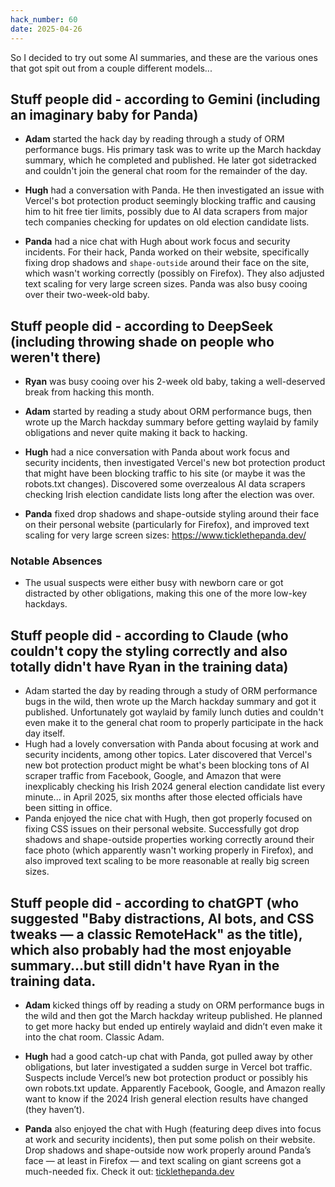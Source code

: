 ```yaml
---
hack_number: 60
date: 2025-04-26
---
```


So I decided to try out some AI summaries, and these are the various ones that got spit out from a couple different models...


## Stuff people did - according to Gemini (including an imaginary baby for Panda)

- **Adam** started the hack day by reading through a study of ORM performance bugs. His primary task was to write up the March hackday summary, which he completed and published. He later got sidetracked and couldn't join the general chat room for the remainder of the day.

- **Hugh** had a conversation with Panda. He then investigated an issue with Vercel's bot protection product seemingly blocking traffic and causing him to hit free tier limits, possibly due to AI data scrapers from major tech companies checking for updates on old election candidate lists.

- **Panda** had a nice chat with Hugh about work focus and security incidents. For their hack, Panda worked on their website, specifically fixing drop shadows and `shape-outside` around their face on the site, which wasn't working correctly (possibly on Firefox). They also adjusted text scaling for very large screen sizes. Panda was also busy cooing over their two-week-old baby.


## Stuff people did - according to DeepSeek (including throwing shade on people who weren't there)

- **Ryan** was busy cooing over his 2-week old baby, taking a well-deserved break from hacking this month.

- **Adam** started by reading a study about ORM performance bugs, then wrote up the March hackday summary before getting waylaid by family obligations and never quite making it back to hacking.

- **Hugh** had a nice conversation with Panda about work focus and security incidents, then investigated Vercel's new bot protection product that might have been blocking traffic to his site (or maybe it was the robots.txt changes). Discovered some overzealous AI data scrapers checking Irish election candidate lists long after the election was over.

- **Panda** fixed drop shadows and shape-outside styling around their face on their personal website (particularly for Firefox), and improved text scaling for very large screen sizes: https://www.ticklethepanda.dev/

### Notable Absences

- The usual suspects were either busy with newborn care or got distracted by other obligations, making this one of the more low-key hackdays.


## Stuff people did - according to Claude (who couldn't copy the styling correctly and also totally didn't have Ryan in the training data)

- Adam started the day by reading through a study of ORM performance bugs in the wild, then wrote up the March hackday summary and got it published. Unfortunately got waylaid by family lunch duties and couldn't even make it to the general chat room to properly participate in the hack day itself.
- Hugh had a lovely conversation with Panda about focusing at work and security incidents, among other topics. Later discovered that Vercel's new bot protection product might be what's been blocking tons of AI scraper traffic from Facebook, Google, and Amazon that were inexplicably checking his Irish 2024 general election candidate list every minute... in April 2025, six months after those elected officials have been sitting in office.
- Panda enjoyed the nice chat with Hugh, then got properly focused on fixing CSS issues on their personal website. Successfully got drop shadows and shape-outside properties working correctly around their face photo (which apparently wasn't working properly in Firefox), and also improved text scaling to be more reasonable at really big screen sizes.


## Stuff people did - according to chatGPT (who suggested "Baby distractions, AI bots, and CSS tweaks — a classic RemoteHack" as the title), which also probably had the most enjoyable summary...but still didn't have Ryan in the training data.

- **Adam** kicked things off by reading a study on ORM performance bugs in the wild and then got the March hackday writeup published. He planned to get more hacky but ended up entirely waylaid and didn’t even make it into the chat room. Classic Adam.

- **Hugh** had a good catch-up chat with Panda, got pulled away by other obligations, but later investigated a sudden surge in Vercel bot traffic. Suspects include Vercel’s new bot protection product or possibly his own robots.txt update. Apparently Facebook, Google, and Amazon really want to know if the 2024 Irish general election results have changed (they haven’t).

- **Panda** also enjoyed the chat with Hugh (featuring deep dives into focus at work and security incidents), then put some polish on their website. Drop shadows and shape-outside now work properly around Panda’s face — at least in Firefox — and text scaling on giant screens got a much-needed fix. Check it out: [ticklethepanda.dev](https://www.ticklethepanda.dev/)
